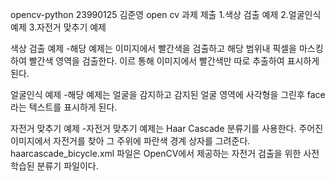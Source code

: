 opencv-python 23990125 김준영 open cv 과제 제출
1.색상 검출 예제
2.얼굴인식 예제
3.자전거 맞추기 예제

색상 검출 예제
-해당 예제는 이미지에서 빨간색을 검출하고 
해당 범위내 픽셀을 마스킹하여 빨간색 영역을 검출한다.
이르 통해 이미지에서 빨간색만 따로 추출하여 표시하게 된다.

얼굴인식 예제
-해당 예제는 얼굴을 감지하고 감지된 얼굴 영역에 사각형을 그린후 face 라는 텍스트를 표시하게 된다.

자전거 맞추기 예제
-자전거 맞추기 예제는  Haar Cascade 분류기를 사용한다.
주어진 이미지에서 자전거를 찾아 그 주위에 파란색 경계 상자를 그려준다.
haarcascade_bicycle.xml 파일은 OpenCV에서 제공하는 자전거 검출을 위한 사전 학습된 분류기 파일이다.

